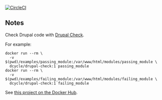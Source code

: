 [![CircleCI](https://circleci.com/gh/dcycle/docker-drupal-check.svg?style=svg)](https://circleci.com/gh/dcycle/docker-drupal-check)

Notes
-----

Check Drupal code with [Drupal Check](https://github.com/mglaman/drupal-check).

For example:

    docker run --rm \
      -v $(pwd)/examples/passing_module:/var/www/html/modules/passing_module \
      dcycle/drupal-check:1 passing_module
    docker run --rm \
      -v $(pwd)/examples/failing_module:/var/www/html/modules/failing_module \
      dcycle/drupal-check:1 failing_module

See [this project on the Docker Hub](https://hub.docker.com/r/dcycle/drupal-check/).
